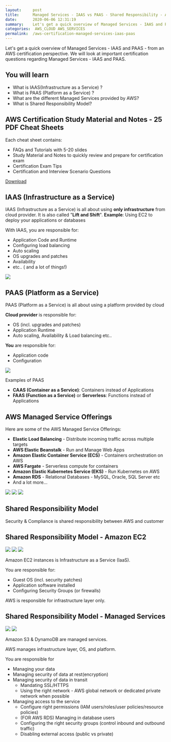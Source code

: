 ```yaml
---
layout:     post
title:      Managed Services - IAAS vs PAAS - Shared Responsibility - AWS Certification Cheat Sheet
date:       2020-06-06 12:31:19
summary:    Let's get a quick overview of Managed Services - IAAS and PAAS - from an AWS certification perspective. We will look at important certification questions regarding Managed Services - IAAS and PAAS. 
categories:  AWS_CLOUD AWS_SERVICES
permalink:  /aws-certification-managed-services-iaas-paas
---
```


Let's get a quick overview of Managed Services - IAAS and PAAS - from an AWS certification perspective. We will look at important certification questions regarding Managed Services - IAAS and PAAS. 

## You will learn
- What is IAAS(Infrastructure as a Service) ?
- What is PAAS (Platform as a Service) ?
- What are the different Managed Services provided by AWS?
- What is Shared Responsibility Model?

## AWS Certification Study Material and Notes - 25 PDF Cheat Sheets

Each cheat sheet contains:
- FAQs and Tutorials with 5-20 slides
- Study Material and Notes to quickly review and prepare for certification exam
- Certification Exam Tips
- Certification and Interview Scenario Questions

<div>
 <a href="https://links.in28minutes.com/cloud-in28minutes-teachable-free-link" target="_blank" class="button instagram">Download</a>
</div>


## IAAS (Infrastructure as a Service) 

IAAS (Infrastructure as a Service) is all about using **only infrastructure** from cloud provider. It is also called "**Lift and Shift**". **Example**: Using EC2 to deploy your applications or databases

With IAAS, you are responsible for:
- Application Code and Runtime
- Configuring load balancing
- Auto scaling
- OS upgrades and patches
- Availability
- etc.. ( and a lot of things!)

![](/images/aws/cloud-0-IAAS.png)


## PAAS (Platform as a Service) 

PAAS (Platform as a Service) is all about using a platform provided by cloud

**Cloud provider** is responsible for:
- OS (incl. upgrades and patches)
- Application Runtime
- Auto scaling, Availability & Load balancing etc..

**You** are responsible for:
- Application code
- Configuration

![](/images/aws/cloud-2-PAAS.png)

Examples of PAAS
- **CAAS (Container as a Service)**: Containers instead of Applications
- **FAAS (Function as a Service)** or **Serverless**: Functions instead of Applications

## AWS Managed Service Offerings

Here are some of the AWS Managed Service Offerings:
- **Elastic Load Balancing** - Distribute incoming traffic across multiple targets
- **AWS Elastic Beanstalk** - Run and Manage Web Apps
- **Amazon Elastic Container Service (ECS)** - Containers orchestration on AWS
- **AWS Fargate** - Serverless compute for containers
- **Amazon Elastic Kubernetes Service (EKS)** - Run Kubernetes on AWS
- **Amazon RDS** - Relational Databases - MySQL, Oracle, SQL Server etc
- And a lot more...

![](/images/aws/00-icons/elb.png)
![](/images/aws/00-icons/ecs.png) 
![](/images/aws/00-icons/rds.png)

## Shared Responsibility Model

Security & Compliance is shared responsibility between AWS and customer

## Shared Responsibility Model - Amazon EC2

![](/images/aws/00-icons/ec2.png) 
![](/images/aws/00-icons/securitygroup.png) 
![](/images/aws/00-icons/ami.png) 

Amazon EC2 instances is Infrastructure as a Service (IaaS).

You are responsible for:
- Guest OS (incl. security patches)
- Application software installed
- Configuring Security Groups (or firewalls)

AWS is responsible for infrastructure layer only.

## Shared Responsibility Model - Managed Services

![](/images/aws/00-icons/s3.png) 
![](/images/aws/00-icons/dynamodb.png) 

Amazon S3 & DynamoDB are managed services.

AWS manages infrastructure layer, OS, and platform.

You are responsible for
- Managing your data 
- Managing security of data at rest(encryption) 
- Managing security of data in transit 
	- Mandating SSL/HTTPS 
	- Using the right network - AWS global network or dedicated private network when possible
- Managing access to the service
	- Configure right permissions (IAM users/roles/user policies/resource policies)
	- (FOR AWS RDS) Managing in database users 
	- Configuring the right security groups (control inbound and outbound traffic)
	- Disabling external access (public vs private)
